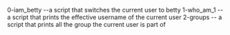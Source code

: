 0-iam_betty --a script that switches the current user to betty
1-who_am_1 -- a script that prints the effective username of the current user
2-groups --  a script that prints all the group the current user is part of
